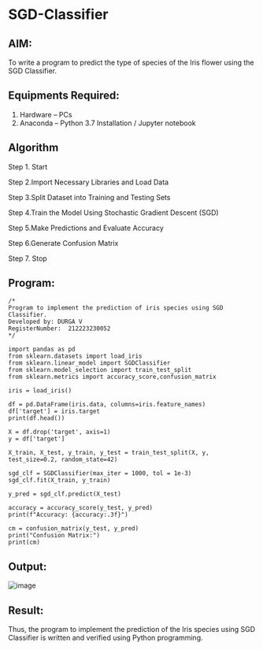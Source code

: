# SGD-Classifier
## AIM:
To write a program to predict the type of species of the Iris flower using the SGD Classifier.

## Equipments Required:
1. Hardware – PCs
2. Anaconda – Python 3.7 Installation / Jupyter notebook

## Algorithm
Step 1. Start

Step 2.Import Necessary Libraries and Load Data

Step 3.Split Dataset into Training and Testing Sets

Step 4.Train the Model Using Stochastic Gradient Descent (SGD)

Step 5.Make Predictions and Evaluate Accuracy

Step 6.Generate Confusion Matrix

Step 7. Stop
## Program:
```
/*
Program to implement the prediction of iris species using SGD Classifier.
Developed by: DURGA V
RegisterNumber:  212223230052
*/

import pandas as pd
from sklearn.datasets import load_iris
from sklearn.linear_model import SGDClassifier
from sklearn.model_selection import train_test_split
from sklearn.metrics import accuracy_score,confusion_matrix

iris = load_iris()

df = pd.DataFrame(iris.data, columns=iris.feature_names)
df['target'] = iris.target
print(df.head())

X = df.drop('target', axis=1)
y = df['target']

X_train, X_test, y_train, y_test = train_test_split(X, y, test_size=0.2, random_state=42)

sgd_clf = SGDClassifier(max_iter = 1000, tol = 1e-3)
sgd_clf.fit(X_train, y_train)

y_pred = sgd_clf.predict(X_test)

accuracy = accuracy_score(y_test, y_pred)
print(f"Accuracy: {accuracy:.3f}")

cm = confusion_matrix(y_test, y_pred)
print("Confusion Matrix:")
print(cm)

```

## Output:
![image](https://github.com/user-attachments/assets/e1405f76-4ea9-408d-859f-572c1daa388c)



## Result:
Thus, the program to implement the prediction of the Iris species using SGD Classifier is written and verified using Python programming.
